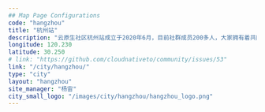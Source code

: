 ```yaml
---
## Map Page Configurations
code: "hangzhou"
title: "杭州站"
description: "云原生社区杭州站成立于2020年6月，目前社群成员200多人，大家拥有着共同对云原生技术的热情，一起讨论技术、行业发展，不定时组织聚会活动，加深交流，共同成长，共同进步，在学习中进步。不管你是已经在杭州，还是刚来杭州，只要你热爱云原生技术，就可以加入我们，加入杭州站！！！"
longitude: 120.230
latitude: 30.250
# link: "https://github.com/cloudnativeto/community/issues/53"
link: "/city/hangzhou/"
type: "city"
layout: "hangzhou"
site_manager: "杨宙"
city_small_logo: "/images/city/hangzhou/hangzhou_logo.png"
---
```

